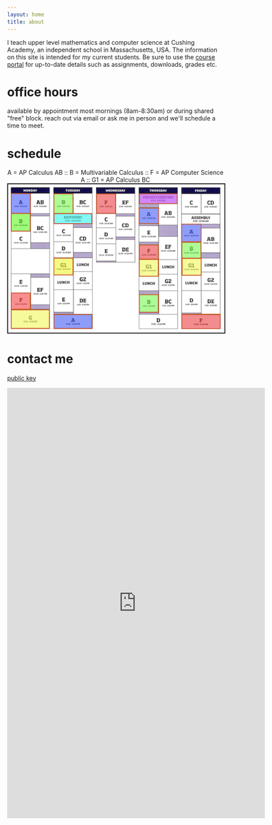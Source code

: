 ```yaml
---
layout: home
title: about
---
```


I teach upper level mathematics and computer science at Cushing Academy, an independent school in Massachusetts, USA. The information on this site is intended for my current students. Be sure to use the <a href="https://myap.collegeboard.org/login" target="_blank">course portal</a> for up-to-date details such as assignments, downloads, grades etc.

# office hours

available by appointment most mornings (8am-8:30am) or during shared "free" block. reach out via email or ask me in person and we'll schedule a time to meet.

# schedule 
<p align="center">A = AP Calculus AB :: B = Multivariable Calculus :: F = AP Computer Science A :: G1 = AP Calculus BC</

<p align="center"> <img src="/d-img/schedule.png" border="2"> </p>

# contact me

 <a href="https://apteacher.github.io/key.txt" target="_blank">public key </a> <br> 
<center> <iframe src="https://docs.google.com/forms/d/e/1FAIpQLSfk3MsgYHHCfX69rYixFbnQIuGToOyGh9GlpIXcycYWO-BrWg/viewform?embedded=true" width="600" height="1000" frameborder="0" marginheight="0" marginwidth="0">Loading…</iframe> </center>

